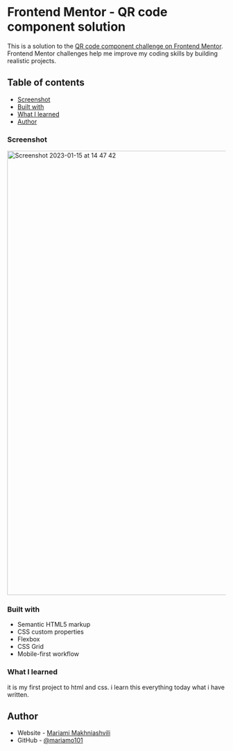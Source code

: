 # Frontend Mentor - QR code component solution

This is a solution to the [QR code component challenge on Frontend Mentor](https://www.frontendmentor.io/challenges/qr-code-component-iux_sIO_H). Frontend Mentor challenges help me improve my coding skills by building realistic projects. 

## Table of contents

  - [Screenshot](#screenshot)
  - [Built with](#built-with)
  - [What I learned](#what-i-learned)
  - [Author](#author)



### Screenshot
<img width="1024" alt="Screenshot 2023-01-15 at 14 47 42" src="https://user-images.githubusercontent.com/117212859/212544692-6cc46d5d-28d2-4363-853b-ce9ba6bba404.png">


### Built with

- Semantic HTML5 markup
- CSS custom properties
- Flexbox
- CSS Grid
- Mobile-first workflow


### What I learned
it is my first project to html and css.
i learn this everything today what i have written.

## Author

- Website - [Mariami Makhniashvili](file:///Users/alagrigalashvili/Desktop/qr-code-component/index.html)
- GitHub - [@mariamo101](https://github.com/mariamo101/qr_task1)

